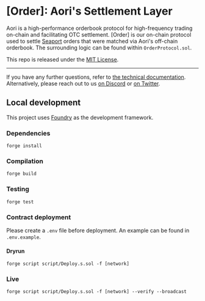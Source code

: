 # [Order]: Aori's Settlement Layer

Aori is a high-performance orderbook protocol for high-frequency trading on-chain and facilitating OTC settlement. [Order] is our on-chain protocol used to settle [Seaport](https://docs.opensea.io/reference/seaport-overview) orders that were matched via Aori's off-chain orderbook. The surrounding logic can be found within `OrderProtocol.sol`.

This repo is released under the [MIT License](LICENSE).

---

If you have any further questions, refer to [the technical documentation](https://www.aori.io/developers). Alternatively, please reach out to us [on Discord](https://discord.gg/K37wkh2ZfR) or [on Twitter](https://twitter.com/aori_io).

## Local development

This project uses [Foundry](https://github.com/gakonst/foundry) as the development framework.

### Dependencies

```
forge install
```

### Compilation

```
forge build
```

### Testing

```
forge test
```

### Contract deployment

Please create a `.env` file before deployment. An example can be found in `.env.example`.

#### Dryrun

```
forge script script/Deploy.s.sol -f [network]
```

### Live

```
forge script script/Deploy.s.sol -f [network] --verify --broadcast
```